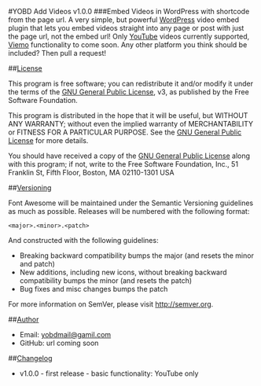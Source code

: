 #YOBD Add Videos v1.0.0
###Embed Videos in WordPress with shortcode from the page url. 
A very simple, but powerful [WordPress](https://wordpress.org) video embed plugin that lets you embed videos straight into any page or post with just the page url, not the embed url! Only [YouTube](https://youtube.com) videos currently supported, [Viemo](https://viemo.com) functionality to come soon. Any other platform you think should be included? Then pull a request!

##[License](https://github.com/yobd/yav/blob/master/README.md#license)

This program is free software; you can redistribute it and/or modify
it under the terms of the [GNU General Public License](https://wordpress.org/about/gpl/), v3, as
published by the Free Software Foundation.
 
This program is distributed in the hope that it will be useful,
but WITHOUT ANY WARRANTY; without even the implied warranty of
MERCHANTABILITY or FITNESS FOR A PARTICULAR PURPOSE.  See the
[GNU General Public License](https://wordpress.org/about/gpl/) for more details.
 
You should have received a copy of the [GNU General Public License](https://wordpress.org/about/gpl/)
along with this program; if not, write to the Free Software
Foundation, Inc., 51 Franklin St, Fifth Floor, Boston, MA  02110-1301  USA

##[Versioning](https://github.com/yobd/yav/blob/master/README.md#Versioning)

Font Awesome will be maintained under the Semantic Versioning guidelines as much as possible. Releases will be numbered
with the following format:

`<major>.<minor>.<patch>`

And constructed with the following guidelines:

* Breaking backward compatibility bumps the major (and resets the minor and patch)
* New additions, including new icons, without breaking backward compatibility bumps the minor (and resets the patch)
* Bug fixes and misc changes bumps the patch

For more information on SemVer, please visit http://semver.org.

##[Author](https://github.com/yobd/yav/blob/master/README.md#author)
- Email: yobdmail@gamil.com
- GitHub: url coming soon

##[Changelog](https://github.com/yobd/yav/blob/master/README.md#changelog)
- v1.0.0 - first release - basic functionality: YouTube only
